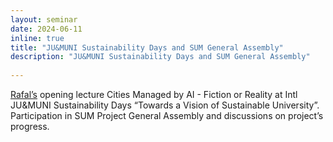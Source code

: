 ```yaml
---
layout: seminar
date: 2024-06-11
inline: true
title: "JU&MUNI Sustainability Days and SUM General Assembly"
description: "JU&MUNI Sustainability Days and SUM General Assembly"
      
---
```

[Rafal’s](https://www.rafalkucharskilab.pl/research/rafal_kucharski/) opening lecture Cities Managed by AI - Fiction or Reality at Intl JU&MUNI Sustainability Days “Towards a Vision of Sustainable University”. Participation in SUM Project General Assembly and discussions on project’s progress.
